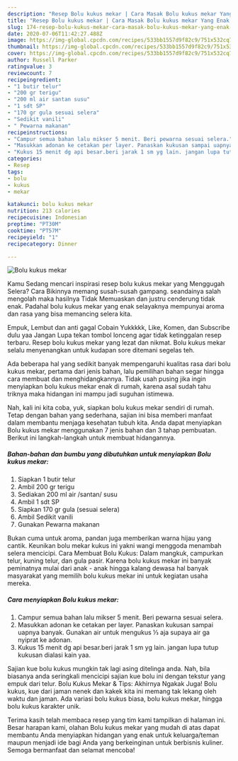 ```yaml
---
description: "Resep Bolu kukus mekar | Cara Masak Bolu kukus mekar Yang Enak dan Simpel"
title: "Resep Bolu kukus mekar | Cara Masak Bolu kukus mekar Yang Enak dan Simpel"
slug: 174-resep-bolu-kukus-mekar-cara-masak-bolu-kukus-mekar-yang-enak-dan-simpel
date: 2020-07-06T11:42:27.488Z
image: https://img-global.cpcdn.com/recipes/533bb1557d9f82c9/751x532cq70/bolu-kukus-mekar-foto-resep-utama.jpg
thumbnail: https://img-global.cpcdn.com/recipes/533bb1557d9f82c9/751x532cq70/bolu-kukus-mekar-foto-resep-utama.jpg
cover: https://img-global.cpcdn.com/recipes/533bb1557d9f82c9/751x532cq70/bolu-kukus-mekar-foto-resep-utama.jpg
author: Russell Parker
ratingvalue: 3
reviewcount: 7
recipeingredient:
- "1 butir telur"
- "200 gr terigu"
- "200 ml air santan susu"
- "1 sdt SP"
- "170 gr gula sesuai selera"
- "Sedikit vanili"
- " Pewarna makanan"
recipeinstructions:
- "Campur semua bahan lalu mikser 5 menit. Beri pewarna sesuai selera."
- "Masukkan adonan ke cetakan per layer. Panaskan kukusan sampai uapnya banyak. Gunakan air untuk mengukus ⅓ aja supaya air ga nyiprat ke adonan."
- "Kukus 15 menit dg api besar.beri jarak 1 sm yg lain. jangan lupa tutup kukusan dialasi kain yaa."
categories:
- Resep
tags:
- bolu
- kukus
- mekar

katakunci: bolu kukus mekar 
nutrition: 213 calories
recipecuisine: Indonesian
preptime: "PT30M"
cooktime: "PT57M"
recipeyield: "1"
recipecategory: Dinner

---
```



![Bolu kukus mekar](https://img-global.cpcdn.com/recipes/533bb1557d9f82c9/751x532cq70/bolu-kukus-mekar-foto-resep-utama.jpg)

Kamu Sedang mencari inspirasi resep bolu kukus mekar yang Menggugah Selera? Cara Bikinnya memang susah-susah gampang. seandainya salah mengolah maka hasilnya Tidak Memuaskan dan justru cenderung tidak enak. Padahal bolu kukus mekar yang enak selayaknya mempunyai aroma dan rasa yang bisa memancing selera kita.

Empuk, Lembut dan anti gagal Cobain Yukkkkk, Like, Komen, dan Subscribe dulu yaa Jangan Lupa tekan tombol lonceng agar tidak ketinggalan resep terbaru. Resep bolu kukus mekar yang lezat dan nikmat. Bolu kukus mekar selalu menyenangkan untuk kudapan sore ditemani segelas teh.

Ada beberapa hal yang sedikit banyak mempengaruhi kualitas rasa dari bolu kukus mekar, pertama dari jenis bahan, lalu pemilihan bahan segar hingga cara membuat dan menghidangkannya. Tidak usah pusing jika ingin menyiapkan bolu kukus mekar enak di rumah, karena asal sudah tahu triknya maka hidangan ini mampu jadi suguhan istimewa.


Nah, kali ini kita coba, yuk, siapkan bolu kukus mekar sendiri di rumah. Tetap dengan bahan yang sederhana, sajian ini bisa memberi manfaat dalam membantu menjaga kesehatan tubuh kita. Anda dapat menyiapkan Bolu kukus mekar menggunakan 7 jenis bahan dan 3 tahap pembuatan. Berikut ini langkah-langkah untuk membuat hidangannya.

<!--inarticleads1-->

##### Bahan-bahan dan bumbu yang dibutuhkan untuk menyiapkan Bolu kukus mekar:

1. Siapkan 1 butir telur
1. Ambil 200 gr terigu
1. Sediakan 200 ml air /santan/ susu
1. Ambil 1 sdt SP
1. Siapkan 170 gr gula (sesuai selera)
1. Ambil Sedikit vanili
1. Gunakan  Pewarna makanan


Bukan cuma untuk aroma, pandan juga memberikan warna hijau yang cantik. Keunikan bolu mekar kukus ini yakni wangi menggoda menambah selera mencicipi. Cara Membuat Bolu Kukus: Dalam mangkuk, campurkan telur, kuning telur, dan gula pasir. Karena bolu kukus mekar ini banyak peminatnya mulai dari anak - anak hingga kalang dewasa hal banyak masyarakat yang memilih bolu kukus mekar ini untuk kegiatan usaha mereka. 

<!--inarticleads2-->

##### Cara menyiapkan Bolu kukus mekar:

1. Campur semua bahan lalu mikser 5 menit. Beri pewarna sesuai selera.
1. Masukkan adonan ke cetakan per layer. Panaskan kukusan sampai uapnya banyak. Gunakan air untuk mengukus ⅓ aja supaya air ga nyiprat ke adonan.
1. Kukus 15 menit dg api besar.beri jarak 1 sm yg lain. jangan lupa tutup kukusan dialasi kain yaa.


Sajian kue bolu kukus mungkin tak lagi asing ditelinga anda. Nah, bila biasanya anda seringkali mencicipi sajian kue bolu ini dengan tekstur yang empuk dari telur. Bolu Kukus Mekar &amp; Tips: Akhirnya Ngakak Juga! Bolu kukus, kue dari jaman nenek dan kakek kita ini memang tak lekang oleh waktu dan jaman. Ada variasi bolu kukus biasa, bolu kukus mekar, hingga bolu kukus karakter unik. 

Terima kasih telah membaca resep yang tim kami tampilkan di halaman ini. Besar harapan kami, olahan Bolu kukus mekar yang mudah di atas dapat membantu Anda menyiapkan hidangan yang enak untuk keluarga/teman maupun menjadi ide bagi Anda yang berkeinginan untuk berbisnis kuliner. Semoga bermanfaat dan selamat mencoba!
